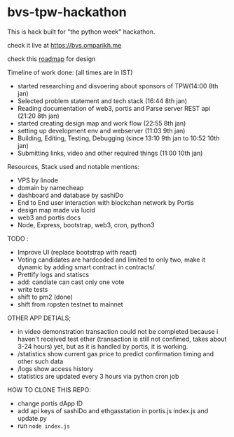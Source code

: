 # bvs-tpw-hackathon

This is hack built for "the python week" hackathon.

check it live at https://bvs.omparikh.me

check this [roadmap](https://github.com/hack3r-0m/bvs-tpw-hackathon/blob/main/roadmap.pdf) for design

Timeline of work done: (all times are in IST)

- started researching and disvoering about sponsors of TPW(14:00 8th jan)
- Selected problem statement and tech stack (16:44 8th jan)
- Reading documentation of web3, portis and Parse server REST api (21:20 8th jan)
- started creating design map and work flow (22:55 8th jan)
- setting up development env and webserver (11:03 9th jan)
- Building, Editing, Testing, Debugging (since 13:10 9th jan to 10:52 10th jan)
- Submitting links, video and other required things (11:00 10th jan)

Resources, Stack used and notable mentions:

- VPS by linode
- domain by namecheap
- dashboard and database by sashiDo
- End to End user interaction with blockchan network by Portis
- design map made via lucid
- web3 and portis docs
- Node, Express, bootstrap, web3, cron, python3

TODO :

- Improve UI (replace bootstrap with react)
- Voting candidates are hardcoded and limited to only two, make it dynamic by adding smart contract in contracts/
- Prettify logs and statiscs
- add: candiate can cast only one vote
- write tests
- shift to pm2 (done)
- shift from ropsten testnet to mainnet

OTHER APP DETIALS;

- in video demonstration transaction could not be completed because i haven't received test ether (transaction is still not confimed, takes about 3-24 hours) yet, but as it is handled by portis, it is working.
- /statistics show current gas price to predict confirmation timing and other such data
- /logs show access history
- statistics are updated every 3 hours via python cron job

HOW TO CLONE THIS REPO:

- change portis dApp ID
- add api keys of sashiDo and ethgasstation in portis.js index.js and update.py
- run `node index.js`
